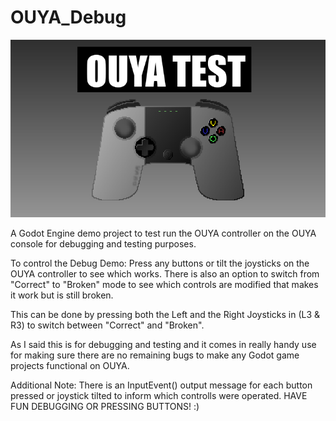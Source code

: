 # OUYA_Debug

![OUYA_Debug Icon](/ouya_icon.png)

A Godot Engine demo project to test run the OUYA controller on the OUYA console for debugging and testing purposes.

To control the Debug Demo: Press any buttons or tilt the joysticks on the OUYA controller to see which works. There is also an option to switch from "Correct" to "Broken" mode to see which controls are modified that makes it work but is still broken.

This can be done by pressing both the Left and the Right Joysticks in (L3 & R3) to switch between "Correct" and "Broken".

As I said this is for debugging and testing and it comes in really handy use for making sure there are no remaining bugs to make any Godot game projects functional on OUYA.

Additional Note: There is an InputEvent() output message for each button pressed or joystick tilted to inform which controlls were operated. HAVE FUN DEBUGGING OR PRESSING BUTTONS! :)
